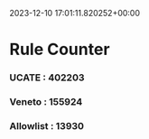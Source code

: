 2023-12-10 17:01:11.820252+00:00
# Rule Counter 
 ### UCATE : 402203

 ### Veneto : 155924

 ### Allowlist : 13930